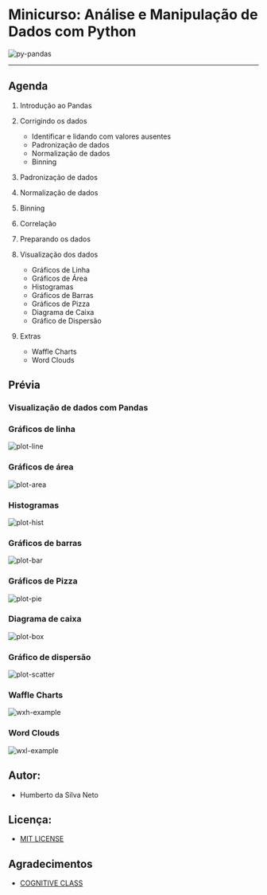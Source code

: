 # Minicurso: Análise e Manipulação de Dados com Python

![py-pandas](/docs/py-pandas.png)

---

## Agenda

1. Introdução ao Pandas
2. Corrigindo os dados
    * Identificar e lidando com valores ausentes
    * Padronização de dados
    * Normalização de dados
    * Binning
3. Padronização de dados
4. Normalização de dados
5. Binning
6. Correlação
7. Preparando os dados
8. Visualização dos dados
    * Gráficos de Linha
    * Gráficos de Área 
    * Histogramas 
    * Gráficos de Barras 
    * Gráficos de Pizza 
    * Diagrama de Caixa 
    * Gráfico de Dispersão 

9. Extras
   * Waffle Charts
   * Word Clouds
 
## Prévia 

### Visualização de dados com Pandas

### Gráficos de linha
![plot-line](docs/plot-line.png)

### Gráficos de área 
![plot-area](docs/plot-area.png)

### Histogramas 
![plot-hist](docs/plot-hist.png)

### Gráficos de barras 
![plot-bar](docs/plot-bar.png)

### Gráficos de Pizza 
![plot-pie](docs/plot-pie.png)

### Diagrama de caixa 
![plot-box](docs/plot-box.png)

### Gráfico de dispersão 
![plot-scatter](docs/plot-scatter.png)

### Waffle Charts
![wxh-example](docs/waffle-charts.png)

### Word Clouds
![wxl-example](docs/word-clouds.png)

## Autor:

* Humberto da Silva Neto

## Licença:

* [MIT LICENSE](LICENSE)

## Agradecimentos

* [COGNITIVE CLASS](https://cognitiveclass.ai/)